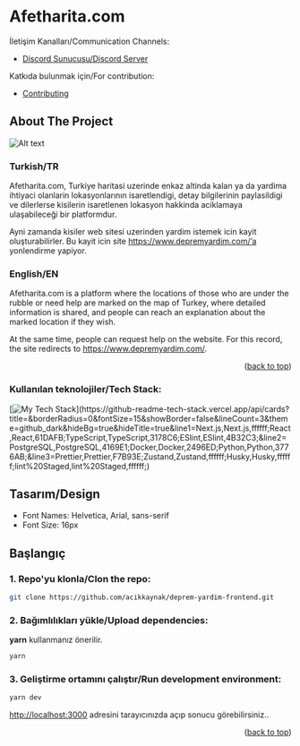 <!-- Improved compatibility of back to top link: See: -->
<a name="readme-top"></a>

  <h1 align="left">Afetharita.com</h1>

 İletişim Kanalları/Communication Channels:
  <p align="left">

   - [Discord Sunucusu/Discord Server](https://discord.com/invite/itdepremyardim)
  </p>
</div>

Katkıda bulunmak için/For contribution:

- [Contributing](CONTRIBUTING.md)


<!-- ABOUT THE PROJECT -->
## About The Project
![Alt text](https://media.discordapp.net/attachments/1072456259791491095/1072596139754401832/image.png?width=1818&height=1046)

### Turkish/TR
Afetharita.com, Turkiye haritasi uzerinde enkaz altinda kalan ya da yardima ihtiyaci olanlarin lokasyonlarının isaretlendigi, detay bilgilerinin paylasildigi ve dilerlerse kisilerin isaretlenen lokasyon hakkinda aciklamaya ulaşabileceği bir platformdur.

Ayni zamanda kisiler web sitesi uzerinden yardim istemek icin kayit oluşturabilirler. Bu kayit icin site https://www.depremyardim.com/’a yonlendirme yapiyor.

### English/EN
Afetharita.com is a platform where the locations of those who are under the rubble or need help are marked on the map of Turkey, where detailed information is shared, and people can reach an explanation about the marked location if they wish.

At the same time, people can request help on the website. For this record, the site redirects to https://www.depremyardim.com/.

<p align="right">(<a href="#readme-top">back to top</a>)</p>

### Kullanılan teknolojiler/Tech Stack:
[![My Tech Stack](https://github-readme-tech-stack.vercel.app/api/cards?title=&borderRadius=0&fontSize=15&showBorder=false&lineCount=3&theme=github_dark&hideBg=true&hideTitle=true&line1=Next.js,Next.js,ffffff;React,React,61DAFB;TypeScript,TypeScript,3178C6;ESlint,ESlint,4B32C3;&line2=PostgreSQL,PostgreSQL,4169E1;Docker,Docker,2496ED;Python,Python,3776AB;&line3=Prettier,Prettier,F7B93E;Zustand,Zustand,ffffff;Husky,Husky,ffffff;lint%20Staged,lint%20Staged,ffffff;)](https://github-readme-tech-stack.vercel.app/api/cards?title=&borderRadius=0&fontSize=15&showBorder=false&lineCount=3&theme=github_dark&hideBg=true&hideTitle=true&line1=Next.js,Next.js,ffffff;React,React,61DAFB;TypeScript,TypeScript,3178C6;ESlint,ESlint,4B32C3;&line2=PostgreSQL,PostgreSQL,4169E1;Docker,Docker,2496ED;Python,Python,3776AB;&line3=Prettier,Prettier,F7B93E;Zustand,Zustand,ffffff;Husky,Husky,ffffff;lint%20Staged,lint%20Staged,ffffff;)


## Tasarım/Design

* Font Names: Helvetica, Arial, sans-serif
* Font Size: 16px

## Başlangıç

### 1. Repo'yu klonla/Clon the repo:

```bash
git clone https://github.com/acikkaynak/deprem-yardim-frontend.git
```

### 2. Bağımlılıkları yükle/Upload dependencies:

**yarn** kullanmanız önerilir.

```bash
yarn
```

### 3. Geliştirme ortamını çalıştır/Run development environment:

```bash
yarn dev
```

[http://localhost:3000](http://localhost:3000) adresini tarayıcınızda açıp sonucu görebilirsiniz..


<p align="right">(<a href="#readme-top">back to top</a>)</p>


